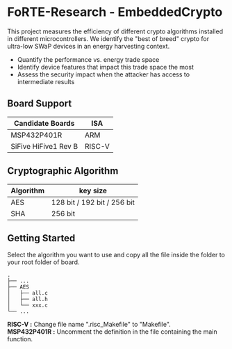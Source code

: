 # FoRTE-Research - EmbeddedCrypto

This project measures the efficiency of different crypto algorithms installed in different microcontrollers. We identify the "best of breed" crypto for ultra-low SWaP devices in an energy harvesting context.
- Quantify the performance vs. energy trade space
- Identify device features that impact this trade space the most
- Assess the security impact when the attacker has access to intermediate results

## Board Support 

Candidate Boards  | ISA
------------- | -------------
MSP432P401R  | ARM
SiFive HiFive1 Rev B  | RISC-V 

## Cryptographic Algorithm

Algorithm  | key size
------------- | -------------
AES  | 128 bit / 192 bit / 256 bit
SHA  | 256 bit

## Getting Started

Select the algorithm you want to use and copy all the file inside the folder to your root folder of board.

    .
    ├── ...
    ├── AES                    
    │   ├── all.c          
    │   ├── all.h         
    │   └── xxx.c                
    └── ...

**RISC-V :**
Change file name ".risc_Makefile" to "Makefile".\
**MSP432P401R :**
Uncomment the definition in the file containing the main function.